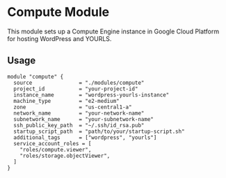 # Compute Module

This module sets up a Compute Engine instance in Google Cloud Platform for hosting WordPress and YOURLS.

## Usage

```hcl
module "compute" {
  source               = "./modules/compute"
  project_id           = "your-project-id"
  instance_name        = "wordpress-yourls-instance"
  machine_type         = "e2-medium"
  zone                 = "us-central1-a"
  network_name         = "your-network-name"
  subnetwork_name      = "your-subnetwork-name"
  ssh_public_key_path  = "~/.ssh/id_rsa.pub"
  startup_script_path  = "path/to/your/startup-script.sh"
  additional_tags      = ["wordpress", "yourls"]
  service_account_roles = [
    "roles/compute.viewer",
    "roles/storage.objectViewer",
  ]
}
